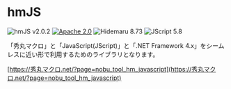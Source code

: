 # hmJS

![hmJS v2.0.2](https://img.shields.io/badge/hmJS-v2.0.2-6479ff.svg)
[![Apache 2.0](https://img.shields.io/badge/license-Apache_2.0-blue.svg?style=flat)](LICENSE)
![Hidemaru 8.73](https://img.shields.io/badge/Hidemaru-v8.73-6479ff.svg)
![JScript 5.8](https://img.shields.io/badge/JScript-v5.8-6479ff.svg?logo=javascript&logoColor=white)

「秀丸マクロ」と「JavaScript(JScript)」と「.NET Framework 4.x」をシームレスに近い形で利用するためのライブラリとなります。

[https://秀丸マクロ.net/?page=nobu_tool_hm_javascript](https://秀丸マクロ.net/?page=nobu_tool_hm_javascript)
